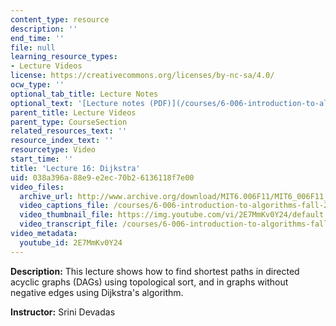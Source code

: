 ```yaml
---
content_type: resource
description: ''
end_time: ''
file: null
learning_resource_types:
- Lecture Videos
license: https://creativecommons.org/licenses/by-nc-sa/4.0/
ocw_type: ''
optional_tab_title: Lecture Notes
optional_text: '[Lecture notes (PDF)](/courses/6-006-introduction-to-algorithms-fall-2011/resources/mit6_006f11_lec16)'
parent_title: Lecture Videos
parent_type: CourseSection
related_resources_text: ''
resource_index_text: ''
resourcetype: Video
start_time: ''
title: 'Lecture 16: Dijkstra'
uid: 038a396a-88e9-e2ec-70b2-6136118f7e00
video_files:
  archive_url: http://www.archive.org/download/MIT6.006F11/MIT6_006F11_lec16_300k.mp4
  video_captions_file: /courses/6-006-introduction-to-algorithms-fall-2011/280f09331d09527199c4b79b5064d087_2E7MmKv0Y24.vtt
  video_thumbnail_file: https://img.youtube.com/vi/2E7MmKv0Y24/default.jpg
  video_transcript_file: /courses/6-006-introduction-to-algorithms-fall-2011/1c0371bba2bb2cd1485287fc37064e18_2E7MmKv0Y24.pdf
video_metadata:
  youtube_id: 2E7MmKv0Y24
---
```


**Description:** This lecture shows how to find shortest paths in directed acyclic graphs (DAGs) using topological sort, and in graphs without negative edges using Dijkstra's algorithm.

**Instructor:** Srini Devadas

